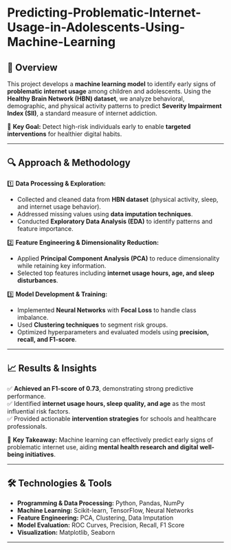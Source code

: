 # Predicting-Problematic-Internet-Usage-in-Adolescents-Using-Machine-Learning

## 📌 Overview  
This project develops a **machine learning model** to identify early signs of **problematic internet usage** among children and adolescents. Using the **Healthy Brain Network (HBN) dataset**, we analyze behavioral, demographic, and physical activity patterns to predict **Severity Impairment Index (SII)**, a standard measure of internet addiction.  

🚀 **Key Goal:** Detect high-risk individuals early to enable **targeted interventions** for healthier digital habits.  

---

## 🔍 Approach & Methodology  
1️⃣ **Data Processing & Exploration:**  
- Collected and cleaned data from **HBN dataset** (physical activity, sleep, and internet usage behavior).  
- Addressed missing values using **data imputation techniques**.  
- Conducted **Exploratory Data Analysis (EDA)** to identify patterns and feature importance.  

2️⃣ **Feature Engineering & Dimensionality Reduction:**  
- Applied **Principal Component Analysis (PCA)** to reduce dimensionality while retaining key information.  
- Selected top features including **internet usage hours, age, and sleep disturbances**.  

3️⃣ **Model Development & Training:**  
- Implemented **Neural Networks** with **Focal Loss** to handle class imbalance.  
- Used **Clustering techniques** to segment risk groups.  
- Optimized hyperparameters and evaluated models using **precision, recall, and F1-score**.  

---

## 📈 Results & Insights  
✅ **Achieved an F1-score of 0.73**, demonstrating strong predictive performance.  
✅ Identified **internet usage hours, sleep quality, and age** as the most influential risk factors.  
✅ Provided actionable **intervention strategies** for schools and healthcare professionals.  

🔹 **Key Takeaway:** Machine learning can effectively predict early signs of problematic internet use, aiding **mental health research and digital well-being initiatives**.  

---

## 🛠️ Technologies & Tools  
- **Programming & Data Processing:** Python, Pandas, NumPy  
- **Machine Learning:** Scikit-learn, TensorFlow, Neural Networks  
- **Feature Engineering:** PCA, Clustering, Data Imputation  
- **Model Evaluation:** ROC Curves, Precision, Recall, F1 Score  
- **Visualization:** Matplotlib, Seaborn  

---
